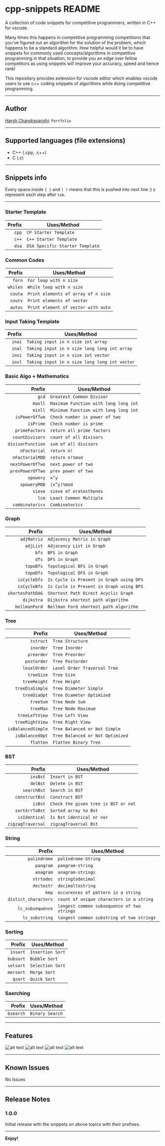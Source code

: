 # cpp-snippets README

A collection of code snippets for competitive programmers, written in C++ for vscode.

Many times this happens in competitive programming competitions that you've figured out an algorithm for the solution of the problem, which happens to be a standard algorithm. How helpful would it be to have snippets for commonly used concepts/algorithms in competitive programming in that situation, to provide you an edge over fellow competitors as using snippets will improve your accuracy, speed and hence rank!

This repository provides extension for vscode editor which enables vscode users to use c++ coding snippets of algorithms while doing competitive programming.

---

## Author

[Harsh Chandravanshi](https://harshchandravanshi.me): `Portfolio`

---

## Supported languages (file extensions)

- C++ (.cpp, .c++)
- C (.c)

---

## Snippets info

Every space inside `{ }` and `( )` means that this is pushed into next line :)
`$` represent each step after `tab`.

---

### Starter Template

| Prefix | Uses/Method                     |
| -----: | ------------------------------- |
|  `cpp` | `CP Starter Template`           |
|  `c++` | `C++ Starter Template`          |
|  `dsa` | `DSA Specific Starter Template` |

### Common Codes

|   Prefix | Uses/Method                         |
| -------: | ----------------------------------- |
|   `forn` | `For loop with n size`              |
| `whilen` | `While loop with n size`            |
|  `couta` | `Print elements of array of n size` |
|  `coutv` | `Print elements of vector`          |
|  `autov` | `Print element of vector with auto` |

### Input Taking Template

| Prefix | Uses/Method                                   |
| -----: | --------------------------------------------- |
| `inai` | `Taking input in n size int array`            |
| `inal` | `Taking input in n size long long int array`  |
| `invi` | `Taking input in n size int vector`           |
| `invl` | `Taking input in n size long long int vector` |

### Basic Algo + Mathematics

|            Prefix | Uses/Method                           |
| ----------------: | ------------------------------------- |
|             `gcd` | `Greatest Common Divisor`             |
|           `maxll` | `Maximum Function with long long int` |
|           `minll` | `Minimum Function with long long int` |
|    `isPowerOfTwo` | `Check number is power of two`        |
|         `isPrime` | `Check number is prime`               |
|    `primeFactors` | `return all prime factors`            |
|   `countDivisors` | `count of all divisors`               |
| `divisorFunction` | `sum of all divisors`                 |
|      `nFactorial` | `return n!`                           |
|   `nFactorialMOD` | `return n!%mod`                       |
|  `nextPowerOfTwo` | `next power of two`                   |
|  `prevPowerOfTwo` | `prev power of two`                   |
|         `xpowery` | `x^y`                                 |
|      `xpoweryMOD` | `(x^y)%mod`                           |
|           `sieve` | `sieve of eratosthenes`               |
|             `lcm` | `Least Common Multiple`               |
|   `combinatorics` | `Combinatorics`                       |

### Graph

|           Prefix | Uses/Method                              |
| ---------------: | ---------------------------------------- |
|      `adjMatrix` | `Adjacency Matrix in Graph`              |
|        `adjList` | `Adjacency List in Graph`                |
|            `bfs` | `BFS in Graph`                           |
|            `dfs` | `DFS in Graph`                           |
|        `topoBfs` | `Topological BFS in Graph`               |
|        `topoDfs` | `Topological DFS in Graph`               |
|     `isCycleDfs` | `Is Cycle is Present in Graph using DFS` |
|     `isCycleBfs` | `Is Cycle is Present in Graph using BFS` |
| `shortesPathDAG` | `Shortest Path Direct Acyclic Graph`     |
|       `dijkstra` | `Dijkstra shortest path algorithm`       |
|    `bellmanFord` | `Bellman Ford shortest path algorithm`   |

### Tree

|             Prefix | Uses/Method                      |
| -----------------: | -------------------------------- |
|          `tstruct` | `Tree Structure`                 |
|          `inorder` | `Tree Inorder`                   |
|         `preorder` | `Tree Preorder`                  |
|        `postorder` | `Tree Postorder`                 |
|       `levelOrder` | `Level Order Traversal Tree`     |
|         `treeSize` | `Tree Size`                      |
|       `treeHeight` | `Tree Height`                    |
|    `treeDiaSimple` | `Tree Diameter Simple`           |
|       `treeDiaOpt` | `Tree Diameter Optimized`        |
|          `treeSum` | `Tree Node Sum`                  |
|          `treeMax` | `Tree Node Maximum`              |
|     `treeLeftView` | `Tree Left View`                 |
|    `treeRightView` | `Tree Right View`                |
| `isBalancedSimple` | `Tree Balanced or Not Simple`    |
|    `isBalancedOpt` | `Tree Balanced or Not Optimized` |
|          `flatten` | `Flatten Binary Tree`            |

### BST

|            Prefix | Uses/Method                          |
| ----------------: | ------------------------------------ |
|          `insBst` | `Insert in BST`                      |
|          `delBst` | `Delete in BST`                      |
|       `searchBst` | `Search in BST`                      |
|    `constructBst` | `Construct BST`                      |
|           `isBst` | `Check the given tree is BST or not` |
|    `sortArrToBst` | `Sorted array to Bst`                |
|     `isIdentical` | `Is Bst identical or nor`            |
| `zigzagTraversal` | `zigzagTraversal Bst`                |

### String

|               Prefix | Uses/Method                                 |
| -------------------: | ------------------------------------------- |
|         `palindrome` | `palindrome-String`                         |
|            `pangram` | `pangram-string`                            |
|            `anagram` | `anagram-strings`                           |
|           `strtodec` | `stringtodecimal`                           |
|           `dectostr` | `decimaltostring`                           |
|                `kmp` | `occurences of pattern in a string`         |
| `distict_characters` | `count of unique characters in a string`    |
|     `lc_subsequence` | `longest common subsequence of two strings` |
|       `lc_substring` | `longest common substring of two strings`   |

### Sorting

|    Prefix | Uses/Method      |
| --------: | ---------------- |
|  `insort` | `Insertion Sort` |
| `bubsort` | `Bubble Sort`    |
| `selsort` | `Selection Sort` |
| `mersort` | `Merge Sort`     |
|   `qsort` | `Quick Sort`     |

### Saerching

|    Prefix | Uses/Method     |
| --------: | --------------- |
| `bsearch` | `Binary Search` |

---

## Features

![alt text](https://github.com/harsh0620/CodeSnippets/blob/main/img/Feature1.png)
![alt text](https://github.com/harsh0620/CodeSnippets/blob/main/img/Feature2.png)
![alt text](https://github.com/harsh0620/CodeSnippets/blob/main/img/Feature3.png)
![alt text](https://github.com/harsh0620/CodeSnippets/blob/main/img/Feature4.png)

---

## Known Issues

No Issues

---

## Release Notes

### 1.0.0

Initial release with the snippets on above topics with their prefixes.

---

**Enjoy!**
